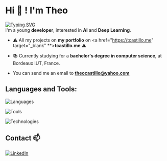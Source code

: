 

# Hi 👋 ! I'm Theo 
[![Typing SVG](https://readme-typing-svg.demolab.com?font=Pixelify+Sans+&weight=800&size=19&duration=4990&pause=1500&color=F7F7F7&vCenter=true&random=true&width=435&lines=Welcome+on+my+GitHub+profile+!+)](https://git.io/typing-svg)
<br/>
I'm a young **developer**, interested in **AI** and **Deep Learning**.

- ⚠️ All my projects on **my portfolio** on <a href="https://tcastillo.me" target="_blank" **>**tcastillo.me**<a> ⚠️

- 📚 Currently studying for a **bachelor's degree in computer science**, at Bordeaux IUT, France.

- You can send me an email to **theocastillo@yahoo.com**

## Languages and Tools:
![Languages](https://skillicons.dev/icons?i=py,java,php,haskell,c,cs,cpp,css,html,js)

![Tools](https://skillicons.dev/icons?i=pycharm,clion,idea,webstorm,phpstorm,vscode,github,gitlab,ubuntu,linux,docker)

![Technologies](https://skillicons.dev/icons?i=pytorch,tensorflow,symfony,react,opencv,django)

## Contact 📫
<a href="www.linkedin.com/in/theo-castillo">![LinkedIn](https://img.shields.io/badge/linkedin-%230077B5.svg?style=for-the-badge&logo=linkedin&logoColor=white)</a>





